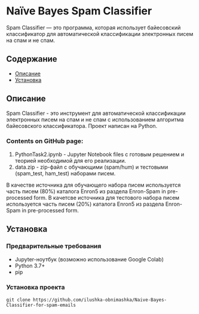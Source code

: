 # Naïve Bayes Spam Classifier 
Spam Classifier — это программа, которая использует байесовский классификатор для автоматической классификации электронных писем на спам и не спам.

## Содержание

- [Описание](#описание)
- [Установка](#установка)
## Описание
Spam Classifier - это инструмент для автоматической классификации электронных писем на спам и не спам с использованием алгоритма байесовского классификатора. Проект написан на Python.
### Contents on GitHub page:
1. PythonTask2.ipynb - Jupyter Notebook files с готовым решением и теорией необходимой для его реализации.
2. data.zip - zip-файл с обучающими (spam/hum) и тестовыми (spam_test, ham_test) наборами писем.

В качестве источника для обучающего набора писем используется часть писем (80%) каталога Enron5 из раздела Enron-Spam in pre-processed form.
В качетсве источника для тестового набора писем используется часть писем (20%) каталога Enron5 из раздела Enron-Spam in pre-processed form.

## Установка
### Предварительные требования
- Jupyter-ноутбук (возможно использование Google Colab)
- Python 3.7+
- pip

### Установка проекта
```git
git clone https://github.com/ilushka-obnimashka/Naive-Bayes-Classifier-for-spam-emails
```

